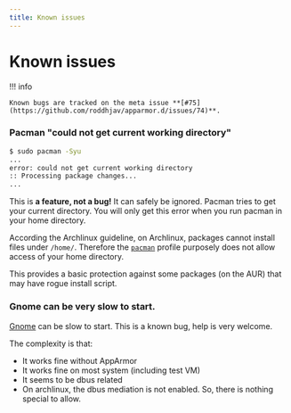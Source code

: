```yaml
---
title: Known issues
---
```


# Known issues

!!! info 

    Known bugs are tracked on the meta issue **[#75](https://github.com/roddhjav/apparmor.d/issues/74)**.


### Pacman "could not get current working directory"

```sh
$ sudo pacman -Syu
...
error: could not get current working directory
:: Processing package changes...
...
```

This is **a feature, not a bug!** It can safely be ignored. Pacman tries to get
your current directory. You will only get this error when you run pacman in your
home directory.

According the Archlinux guideline, on Archlinux, packages cannot install files
under `/home/`. Therefore the [`pacman`][pacman] profile purposely does not
allow access of your home directory.

This provides a basic protection against some packages (on the AUR) that may have
rogue install script.

[pacman]: https://github.com/roddhjav/apparmor.d/blob/master/apparmor.d/groups/pacman/pacman


### Gnome can be very slow to start.

[Gnome](https://github.com/roddhjav/apparmor.d/issues/80) can be slow to start.
This is a known bug, help is very welcome.

The complexity is that:

- It works fine without AppArmor
- It works fine on most system (including test VM)
- It seems to be dbus related
- On archlinux, the dbus mediation is not enabled. So, there is nothing special to allow.
